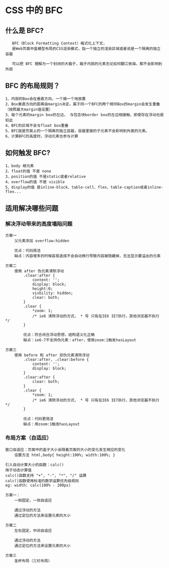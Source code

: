 # CSS 中的 BFC

## 什么是 BFC?

	   BFC（Block Formatting Context）格式化上下文，
	   是Web页面中盒模型布局的CSS渲染模式，指一个独立的渲染区域或者说是一个隔离的独立容器
	   
	   可以把 BFC 理解为一个封闭的大箱子，箱子内部的元素无论如何翻江倒海，都不会影响到外部

## BFC 的布局规则？

	1、内部的Box会在垂直方向，一个接一个地放置
	2、Box垂直方向的距离由margin决定。属于同一个BFC的两个相邻Box的margin会发生重叠（按照最大margin值设置）
	3、每个元素的margin box的左边， 与包含块border box的左边相接触，即使存在浮动也是如此
	4、BFC的区域不会与float box重叠
	5、BFC就是页面上的一个隔离的独立容器，容器里面的子元素不会影响到外面的元素。
	6、计算BFC的高度时，浮动元素也参与计算

## 如何触发 BFC?

	1、body 根元素
	2、float的值 不是 none
	3、position的值 不是static或者relative
	4、overflow的值 不是 visible
	5、display的值 是inline-block、table-cell、flex、table-caption或者inline-flex...

## 适用解决哪些问题

### 解决浮动带来的高度塌陷问题

	方案一
		父元素添加 overflow:hidden
		
		优点：代码简洁
		缺点：内容增多的时候容易造成不会自动换行导致内容被隐藏掉，无法显示要溢出的元素
		
	方案二
		使用 after 伪元素清除浮动
			.clear:after { 
				content: '';
				display: block;
				height:0; 
				visbility: hidden;
				clear: both;
			}
			.clear {
				*zoom: 1;
				/* ie6 清除浮动的方式， * 号 只有在IE6 IE7执行，其他浏览器不执行 */
			}
			
			优点：符合闭合浮动思想，结构语义化正确
			缺点：ie6-7不支持伪元素：after，使用zoom:1触发hasLayout
			
	方案三
		使用 before 和 after 双伪元素清除浮动
			.clear:after, .clear:before {
				content: '';
				display: block;
			}
			.clear:after {
				clear: both;
			}
			.clear {
				*zoom: 1;
				/* ie6 清除浮动的方式， * 号 只有在IE6 IE7执行，其他浏览器不执行 */
			}
			
			优点：代码更简洁
			缺点：用zoom:1触发hasLayout

### 布局方案（自适应）

	窗口自适应：页面中的盒子大小会随着页面的大小的变化发生相应的变化
		设置方法 html,body{ height:100%; width:100%; }
	
	引入自动计算大小的函数：calc()
	用于动态计算值
	calc()函数支持 "+", "-", "*", "/" 运算
	calc()函数使用标准的数学运算优先级规则
	eg: width: calc(100% - 200px)
	
	方案一：
		一侧固定，一侧自适应
		
		通过浮动的方法
		通过定位的方法来设置元素的大小
	
	方案二
		左右固定，中间自适应
		
		通过浮动的方法
		通过定位的方法来设置元素的大小
	
	方案三
		圣杯布局（三栏布局）

